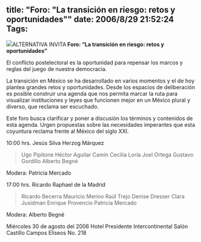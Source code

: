 title: "Foro: "La transición en riesgo: retos y oportunidades""
date: 2006/8/29 21:52:24
Tags: 
---
<a target="_blank" href="http://www.alternativa.org.mx"><img border="0" src="http://www.damog.net/files/misc/logo-alternativa.png"/></a>ALTERNATIVA INVITA<strong> Foro: &#8220;La transición en riesgo: retos y oportunidades&#8221;</strong><p>
El conflicto postelectoral es la oportunidad para repensar los marcos y reglas del juego de nuestra democracia.

La transición en México se ha desarrollado en varios momentos y el de hoy plantea grandes retos y oportunidades. Desde los espacios de deliberación es posible construir una agenda que nos permita marcar la ruta para visualizar instituciones y leyes que funcionen mejor en un México plural y diverso, que reclama ser escuchado.

Este foro busca clarificar y poner a discusión los términos y contenidos de esta agenda. Urgen propuestas sobre las necesidades imperantes que esta coyuntura reclama frente al México del siglo XXI.

10:00 hrs. Jesús Silva Herzog Márquez
</p>
<blockquote>Ugo Pipitone
Héctor Aguilar Camín
Cecilia Loría
Joel Ortega
Gustavo Gordillo
Alberto Begné</blockquote>
<p>
Modera: Patricia Mercado

17:00 hrs. Ricardo Raphael de la Madrid
</p>
<blockquote>Ricardo Becerra
Mauricio Merino
Raúl Trejo
Denise Dresser
Clara Jusidman
Enrique Provencio
Patricia Mercado</blockquote>
<p>
Modera: Alberto Begné

Miércoles 30 de agosto del 2006
Hotel Presidente Intercontinental
Salón Castillo
Campos Elíseos No. 218&#160;</p>
